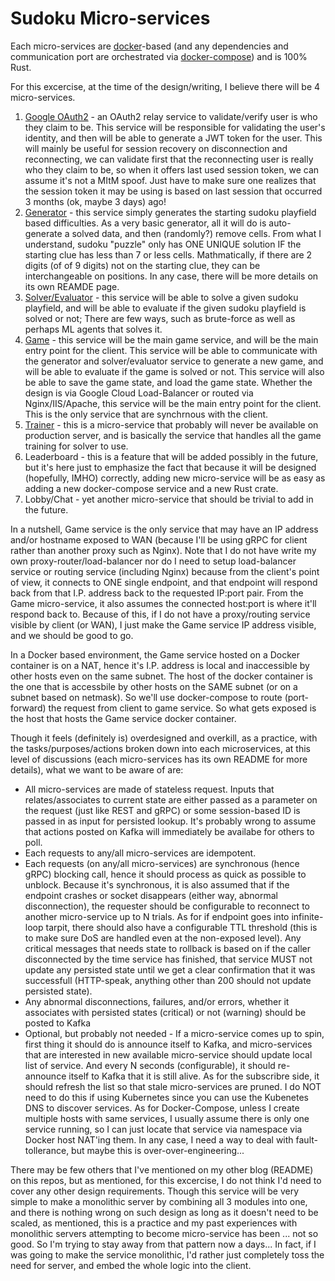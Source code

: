 # Sudoku Micro-services

Each micro-services are [docker](Dockerfile)-based (and any dependencies and communication port are orchestrated via [docker-compose](docker-compose.yml)) and is 100% Rust.

For this excercise, at the time of the design/writing, I believe there will be 4 micro-services.

1. [Google OAuth2](oauth_relay_service/README.md) - an OAuth2 relay service to validate/verify user is who they claim to be.  This service will be responsible for validating the user's identity, and then will be able to generate a JWT token for the user.  This will mainly be useful for session recovery on disconnection and reconnecting, we can validate first that the reconnecting user is really who they claim to be, so when it offers last used session token, we can assume it's not a MItM spoof.  Just have to make sure one realizes that the session token it may be using is based on last session that occurred 3 months (ok, maybe 3 days) ago!
1. [Generator](generator/README.md) - this service simply generates the starting sudoku playfield based difficulties.  As a very basic generator, all it will do is auto-generate a solved data, and then (randomly?) remove cells.  From what I understand, sudoku "puzzle" only has ONE UNIQUE solution IF the starting clue has less than 7 or less cells.  Mathmatically, if there are 2 digits (of of 9 digits) not on the starting clue, they can be interchangeable on positions.  In any case, there will be more details on its own REAMDE page.
2. [Solver/Evaluator](resolver/README.md) - this service will be able to solve a given sudoku playfield, and will be able to evaluate if the given sudoku playfield is solved or not; There are few ways, such as brute-force as well as perhaps ML agents that solves it.
3. [Game](game/README.md) - this service will be the main game service, and will be the main entry point for the client.  This service will be able to communicate with the generator and solver/evaluator service to generate a new game, and will be able to evaluate if the game is solved or not.  This service will also be able to save the game state, and load the game state.  Whether the design is via Google Cloud Load-Balancer or routed via Nginx/IIS/Apache, this service will be the main entry point for the client.  This is the only service that are synchrnous with the client.
4. [Trainer](trainer/README.md) - this is a micro-service that probably will never be available on production server, and is basically the service that handles all the game training for solver to use.
5. Leaderboard - this is a feature that will be added possibly in the future, but it's here just to emphasize the fact that because it will be designed (hopefully, IMHO) correctly, adding new  micro-service will be as easy as adding a new docker-compose service and a new Rust crate.
6. Lobby/Chat - yet another  micro-service that should be trivial to add in the future.

In a nutshell, Game service is the only service that may have an IP address and/or hostname exposed to WAN (because I'll be using gRPC for client rather than another proxy such as Nginx).  Note that I do not have write my own proxy-router/load-balancer nor do I need to setup load-balancer service or routing service (including Nginx) because from the client's point of view, it connects to ONE single endpoint, and that endpoint will respond back from that I.P. address back to the requested IP:port pair.  From the Game micro-service, it also assumes the connected host:port is where it'll respond back to.  Because of this, if I do not have a proxy/routing service visible by client (or WAN), I just make the Game service IP address visible, and we should be good to go.

In a Docker based environment, the Game service hosted on a Docker container is on a NAT, hence it's I.P. address is local and inaccessible by other hosts even on the same subnet.  The host of the docker container is the one that is accessbile by other hosts on the SAME subnet (or on a subnet based on netmask).  So we'll use docker-compose to route (port-forward) the request from client to game service.  So what gets exposed is the host that hosts the Game service docker container.

Though it feels (definitely is) overdesigned and overkill, as a practice, with the tasks/purposes/actions broken down into each microservices, at this level of discussions (each micro-services has its own README for more details), what we want to be aware of are:

- All micro-services are made of stateless request.  Inputs that relates/associates to current state are either passed as a parameter on the request (just like REST and gRPC) or some session-based ID is passed in as input for persisted lookup.  It's probably wrong to assume that actions posted on Kafka will immediately be availabe for others to poll.
- Each requests to any/all micro-services are idempotent.
- Each requests (on any/all micro-services) are synchronous (hence gRPC) blocking call, hence it should process as quick as possible to unblock.  Because it's synchronous, it is also assumed that if the endpoint crashes or socket disappears (either way, abnormal disconnection), the requester should be configurable to reconnect to another micro-service up to N trials.  As for if endpoint goes into infinite-loop tarpit, there should also have a configurable TTL threshold (this is to make sure DoS are handled even at the non-exposed level).  Any critical messages that needs state to rollback is based on if the caller disconnected by the time service has finished, that service MUST not update any persisted state until we get a clear confirmation that it was successfull (HTTP-speak, anything other than 200 should not update persisted state).
- Any abnormal disconnections, failures, and/or errors, whether it associates with persisted states (critical) or not (warning) should be posted to Kafka
- Optional, but probably not needed - If a micro-service comes up to spin, first thing it should do is announce itself to Kafka, and micro-services that are interested in new available micro-service should update local list of service.  And every N seconds (configurable), it should re-announce itself to Kafka that it is still alive.  As for the subscribre side, it should refresh the list so that stale micro-services are pruned.  I do NOT need to do this if using Kubernetes since you can use the Kubenetes DNS to discover services.  As for Docker-Compose, unless I create multiple hosts with same services, I usually assume there is only one service running, so I can just locate that service via namespace via Docker host NAT'ing them.  In any case, I need a way to deal with fault-tollerance, but maybe this is over-over-engineering...

There may be few others that I've mentioned on my other blog (README) on this repos, but as mentioned, for this excercise, I do not think I'd need to cover any other design requirements.  Though this service will be very simple to make a monolithic server by combining all 3 modules into one, and there is nothing wrong on such design as long as it doesn't need to be scaled, as mentioned, this is a practice and my past experiences with monolithic servers attempting to become micro-service has been ... not so good.  So I'm trying to stay away from that pattern now a days...  In fact, if I was going to make the service monolithic, I'd rather just completely toss the need for server, and embed the whole logic into the client.
